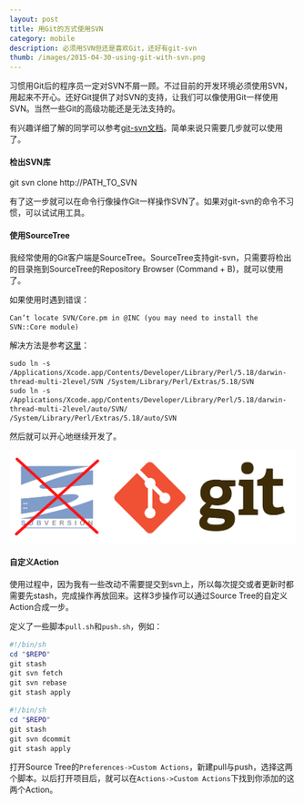```yaml
---
layout: post
title: 用Git的方式使用SVN
category: mobile
description: 必须用SVN但还是喜欢Git，还好有git-svn
thumb: /images/2015-04-30-using-git-with-svn.png
---
```


习惯用Git后的程序员一定对SVN不屑一顾。不过目前的开发环境必须使用SVN，用起来不开心。还好Git提供了对SVN的支持，让我们可以像使用Git一样使用SVN。当然一些Git的高级功能还是无法支持的。

有兴趣详细了解的同学可以参考[git-svn文档](http://git-scm.com/docs/git-svn)。简单来说只需要几步就可以使用了。

#### 检出SVN库

git svn clone http://PATH_TO_SVN

有了这一步就可以在命令行像操作Git一样操作SVN了。如果对git-svn的命令不习惯，可以试试用工具。

#### 使用SourceTree

我经常使用的Git客户端是SourceTree。SourceTree支持git-svn，只需要将检出的目录拖到SourceTree的Repository Browser (Command + B)，就可以使用了。

如果使用时遇到错误：

```
Can’t locate SVN/Core.pm in @INC (you may need to install the SVN::Core module)
```

解决方法是参考[这里](http://blog.puhao.me/%E5%90%90%E6%A7%BD/OS-X-Yosemite(10.10)%E4%B8%8B%E6%97%A0%E6%B3%95%E4%BD%BF%E7%94%A8git-svn%E8%A7%A3%E5%86%B3%E6%96%B9%E6%B3%95/)：

```
sudo ln -s /Applications/Xcode.app/Contents/Developer/Library/Perl/5.18/darwin-thread-multi-2level/SVN /System/Library/Perl/Extras/5.18/SVN
sudo ln -s /Applications/Xcode.app/Contents/Developer/Library/Perl/5.18/darwin-thread-multi-2level/auto/SVN/ /System/Library/Perl/Extras/5.18/auto/SVN
```

然后就可以开心地继续开发了。

![git-svn](/images/2015-04-30-using-git-with-svn.png)

#### 自定义Action

使用过程中，因为我有一些改动不需要提交到svn上，所以每次提交或者更新时都需要先stash，完成操作再放回来。这样3步操作可以通过Source Tree的自定义Action合成一步。

定义了一些脚本`pull.sh`和`push.sh`，例如：

```PowerShell
#!/bin/sh
cd "$REPO"
git stash
git svn fetch
git svn rebase
git stash apply
```

```PowerShell
#!/bin/sh
cd "$REPO"
git stash
git svn dcommit
git stash apply
```

打开Source Tree的`Preferences->Custom Actions`，新建pull与push，选择这两个脚本。以后打开项目后，就可以在`Actions->Custom Actions`下找到你添加的这两个Action。
